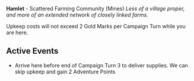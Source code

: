 **Hamlet** - Scattered Farming Community (Mines)
*Less of a village proper, and more of an extended network of closely linked farms.*

Upkeep costs will not exceed 2 Gold Marks per Campaign Turn while you are here.

## Active Events
- Arrive here before end of Campaign Turn 3 to deliver supplies.  We can skip upkeep and gain 2 Adventure Points